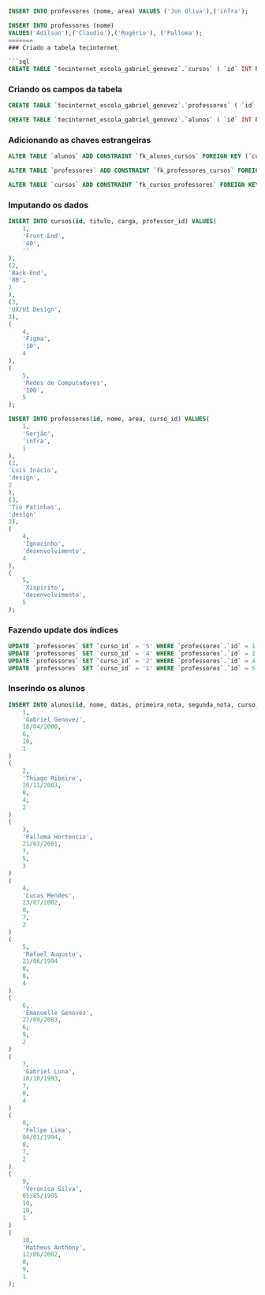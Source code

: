 
```sql
INSERT INTO professores (nome, area) VALUES ('Jon Oliva'),('infra');
```

```sql
INSERT INTO professores (nome)
VALUES('Adilson'),('Claudio'),('Rogério'), ('Palloma');
=======
### Criado a tabela tecinternet

```sql
CREATE TABLE `tecinternet_escola_gabriel_genovez`.`cursos` ( `id` INT NOT NULL AUTO_INCREMENT , `titulo` VARCHAR(30) NOT NULL , `carga` SMALLINT NOT NULL , `professor_id` INT NULL , PRIMARY KEY (`id`)) ENGINE = InnoDB;
```

### Criando os campos da tabela

```sql
CREATE TABLE `tecinternet_escola_gabriel_genovez`.`professores` ( `id` INT NOT NULL AUTO_INCREMENT , `nome` VARCHAR(50) NOT NULL , `area` ENUM('design','desenvolvimento','infra') NOT NULL , `curso_id` INT NOT NULL , PRIMARY KEY (`id`)) ENGINE = InnoDB;
```

```sql
CREATE TABLE `tecinternet_escola_gabriel_genovez`.`alunos` ( `id` INT NOT NULL AUTO_INCREMENT , `nome` VARCHAR(50) NOT NULL , `data` DATE NOT NULL , `primeira_nota` DECIMAL(4,2) NOT NULL , `segunda_nota` DECIMAL(4,2) NOT NULL , `curso_id` INT NOT NULL , PRIMARY KEY (`id`)) ENGINE = InnoDB;
```

### Adicionando as chaves estrangeiras
```sql
ALTER TABLE `alunos` ADD CONSTRAINT `fk_alunos_cursos` FOREIGN KEY (`curso_id`) REFERENCES `cursos`(`id`) ON DELETE RESTRICT ON UPDATE RESTRICT;
```

```sql
ALTER TABLE `professores` ADD CONSTRAINT `fk_professores_cursos` FOREIGN KEY (`curso_id`) REFERENCES `cursos`(`id`) ON DELETE RESTRICT ON UPDATE RESTRICT;
```

```sql
ALTER TABLE `cursos` ADD CONSTRAINT `fk_cursos_professores` FOREIGN KEY (`professor_id`) REFERENCES `professores`(`id`) ON DELETE RESTRICT ON UPDATE RESTRICT;
```

### Imputando os dados
```sql
INSERT INTO cursos(id, titulo, carga, professor_id) VALUES(
    1,
    'Front-End',
    '40',
    ''
),
(2,
'Back-End',
'80',
2
),
(3,
'UX/UI Design',
3),
(
    4,
    'Figma',
    '10',
    4
),
(
    5,
    'Redes de Computadores',
    '100',
    5
);
```

```sql
INSERT INTO professores(id, nome, area, curso_id) VALUES(
    1,
    'Serjão',
    'infra',
    1
),
(2,
'Luis Inácio',
'design',
2
),
(3,
'Tio Patinhas',
'design'
3),
(
    4,
    'Ignacinho',
    'desenvolvimento',
    4
),
(
    5,
    'Xispirito',
    'desenvolvimento',
    5
);
```

### Fazendo update dos índices
```sql
UPDATE `professores` SET `curso_id` = '5' WHERE `professores`.`id` = 1
UPDATE `professores` SET `curso_id` = '4' WHERE `professores`.`id` = 2
UPDATE `professores` SET `curso_id` = '2' WHERE `professores`.`id` = 4
UPDATE `professores` SET `curso_id` = '1' WHERE `professores`.`id` = 5

```
### Inserindo os alunos 
```sql
INSERT INTO alunos(id, nome, datas, primeira_nota, segunda_nota, curso_id) VALUES (
    1,
    'Gabriel Genovez',
    18/04/2000,
    6,
    10,
    1
)
(
    2,
    'Thiago Ribeiro',
    20/11/2003,
    8,
    4,
    2
)
(
    3,
    'Palloma Hortencio',
    21/03/2001,
    7,
    5,
    3
)
(
    4,
    'Lucas Mendes',
    23/07/2002,
    8,
    7,
    2
)
(
    5,
    'Rafael Augusto',
    21/06/1994
    8,
    8,
    4
)
(
    6,
    'Emanuelle Genovez',
    27/09/2003,
    6,
    9,
    2
)
(
    7,
    'Gabriel Luna',
    10/10/1993,
    7,
    8,
    4
)
(
    8,
    'Felipe Lima',
    04/01/1994,
    8,
    7,
    2
)
(
    9,
    'Veronica Silva',
    05/05/1995
    10,
    10,
    1
)
(
    10,
    'Matheus Anthony',
    12/06/2002,
    8,
    9,
    1
);

```
